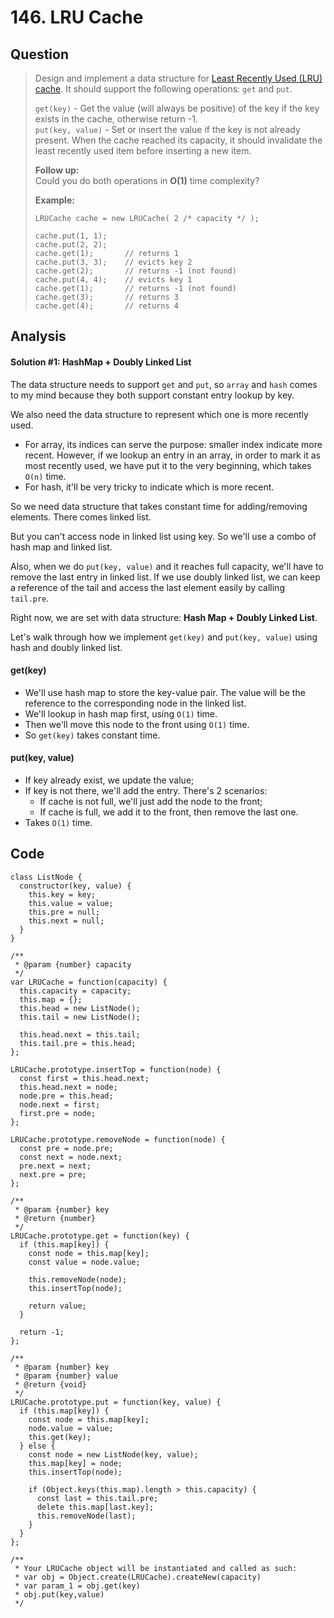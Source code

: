 # 146. LRU Cache

## Question

> Design and implement a data structure for [Least Recently Used \(LRU\) cache](https://en.wikipedia.org/wiki/Cache_replacement_policies#LRU). It should support the following operations: `get` and `put`.
>
> `get(key)` - Get the value \(will always be positive\) of the key if the key exists in the cache, otherwise return -1.  
> `put(key, value)` - Set or insert the value if the key is not already present. When the cache reached its capacity, it should invalidate the least recently used item before inserting a new item.
>
> **Follow up:**  
> Could you do both operations in **O\(1\)** time complexity?
>
> **Example:**
>
> ```text
> LRUCache cache = new LRUCache( 2 /* capacity */ );
>
> cache.put(1, 1);
> cache.put(2, 2);
> cache.get(1);       // returns 1
> cache.put(3, 3);    // evicts key 2
> cache.get(2);       // returns -1 (not found)
> cache.put(4, 4);    // evicts key 1
> cache.get(1);       // returns -1 (not found)
> cache.get(3);       // returns 3
> cache.get(4);       // returns 4
> ```

## Analysis

#### Solution \#1: HashMap + Doubly Linked List

The data structure needs to support `get` and `put`, so `array` and `hash` comes to my mind because they both support constant entry lookup by key. 

We also need the data structure to represent which one is more recently used. 

* For array, its indices can serve the purpose: smaller index indicate more recent. However, if we lookup an entry in an array, in order to mark it as most recently used, we have put it to the very beginning, which takes `O(n)` time. 
* For hash, it'll be very tricky to indicate which is more recent.

So we need data structure that takes constant time for adding/removing elements. There comes linked list.

But you can't access node in linked list using key. So we'll use a combo of hash map and linked list. 

Also, when we do `put(key, value)` and it reaches full capacity, we'll have to remove the last entry in linked list. If we use doubly linked list, we can keep a reference of the tail and access the last element easily by calling `tail.pre`. 

Right now, we are set with data structure: **Hash Map + Doubly Linked List**.

Let's walk through how we implement `get(key)` and `put(key, value)` using hash and doubly linked list.

#### get\(key\)

* We'll use hash map to store the key-value pair. The value will be the reference to the corresponding node in the linked list.
* We'll lookup in hash map first, using `O(1)` time.
* Then we'll move this node to the front using `O(1)` time.
* So `get(key)` takes constant time.

#### put\(key, value\)

* If key already exist, we update the value;
* If key is not there, we'll add the entry. There's 2 scenarios:
  * If cache is not full, we'll just add the node to the front;
  * If cache is full, we add it to the front, then remove the last one.
* Takes `O(1)` time.

## Code

```text
class ListNode {
  constructor(key, value) {
    this.key = key;
    this.value = value;
    this.pre = null;
    this.next = null;
  }
}

/**
 * @param {number} capacity
 */
var LRUCache = function(capacity) {
  this.capacity = capacity;
  this.map = {};
  this.head = new ListNode();
  this.tail = new ListNode();
  
  this.head.next = this.tail;
  this.tail.pre = this.head;
};

LRUCache.prototype.insertTop = function(node) {
  const first = this.head.next;
  this.head.next = node;
  node.pre = this.head;
  node.next = first;
  first.pre = node;
};

LRUCache.prototype.removeNode = function(node) {
  const pre = node.pre;
  const next = node.next;
  pre.next = next;
  next.pre = pre;
};

/** 
 * @param {number} key
 * @return {number}
 */
LRUCache.prototype.get = function(key) {
  if (this.map[key]) {
    const node = this.map[key];
    const value = node.value;
    
    this.removeNode(node);
    this.insertTop(node);
  
    return value;
  }
  
  return -1;
};

/** 
 * @param {number} key 
 * @param {number} value
 * @return {void}
 */
LRUCache.prototype.put = function(key, value) {
  if (this.map[key]) {
    const node = this.map[key];
    node.value = value;
    this.get(key);
  } else {
    const node = new ListNode(key, value);
    this.map[key] = node;
    this.insertTop(node);

    if (Object.keys(this.map).length > this.capacity) {
      const last = this.tail.pre;
      delete this.map[last.key];
      this.removeNode(last);
    }
  }
};

/** 
 * Your LRUCache object will be instantiated and called as such:
 * var obj = Object.create(LRUCache).createNew(capacity)
 * var param_1 = obj.get(key)
 * obj.put(key,value)
 */
```

